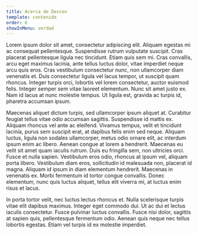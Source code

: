 ```yaml
---
title: Acerca de Devcon
template: contenido
order: 6
showInMenu: verdad
---
```


Lorem ipsum dolor sit amet, consectetur adipiscing elit. Aliquam egestas mi ac consequat pellentesque. Suspendisse rutrum vulputate suscipit. Cras placerat pellentesque ligula nec tincidunt. Etiam quis sem mi. Cras convallis, arcu eget maximus lacinia, ante tellus luctus dolor, vitae imperdiet neque arcu quis eros. Cras vestibulum consectetur nunc, non ullamcorper diam venenatis et. Duis consectetur ligula vel lacus tempor, ut suscipit quam rhoncus. Integer turpis orci, lobortis vel lorem consectetur, auctor euismod felis. Integer semper sem vitae laoreet elementum. Nunc sit amet justo ex. Nam id lacus at nunc molestie tempus. Ut ligula est, gravida ac turpis id, pharetra accumsan ipsum.

Maecenas aliquet dictum turpis, sed ullamcorper ipsum aliquet at. Curabitur feugiat tellus vitae odio accumsan sagittis. Suspendisse id mattis ex. Aliquam rhoncus vel ante ac eleifend. Vivamus tempus, velit et tincidunt lacinia, purus sem suscipit erat, at dapibus felis enim sed neque. Aliquam luctus, ligula non sodales ullamcorper, metus odio ornare elit, ac interdum ipsum enim ac libero. Aenean congue at lorem a hendrerit. Maecenas eu velit sit amet quam iaculis rutrum. Duis eu fringilla sem, non ultricies orci. Fusce et nulla sapien. Vestibulum eros odio, rhoncus at ipsum vel, aliquam porta libero. Vestibulum diam eros, sollicitudin id malesuada non, placerat id magna. Aliquam id ipsum in diam elementum hendrerit. Maecenas in venenatis ex. Morbi fermentum id tortor congue convallis. Donec elementum, nunc quis luctus aliquet, tellus elit viverra mi, at luctus enim risus et lacus.

In porta tortor velit, nec luctus lectus rhoncus et. Nulla scelerisque turpis vitae elit dapibus maximus. Integer eget commodo dui. Ut ac dui et lectus iaculis consectetur. Fusce pulvinar luctus convallis. Fusce nisi dolor, sagittis at sapien quis, pellentesque fermentum odio. Aenean quis neque nec tellus lobortis egestas. Etiam vel turpis id ex molestie imperdiet.
